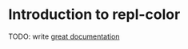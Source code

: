# Introduction to repl-color

TODO: write [great documentation](http://jacobian.org/writing/what-to-write/)
